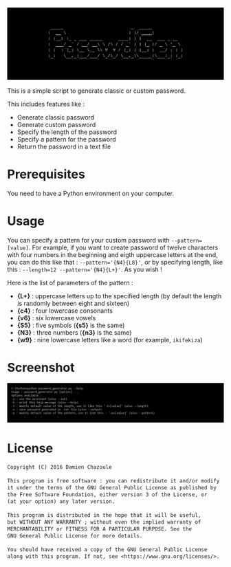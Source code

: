![Image](https://raw.githubusercontent.com/DmnChzl/PasswordGenerator/master/dev/images/password_generator.png)

This is a simple script to generate classic or custom password.

This includes features like :
- Generate classic password
- Generate custom password
- Specify the length of the password
- Specify a pattern for the password
- Return the password in a text file

# Prerequisites

You need to have a Python environment on your computer.

# Usage

You can specify a pattern for your custom password with `--pattern=[value]`. For example, if you want to create password of twelve characters with four numbers in the beginning and eigth uppercase letters at the end, you can do this like that : `--pattern='{N4}{L8}'`, or by specifying length, like this :  `--length=12 --pattern='{N4}{L+}'`. As you wish !

Here is the list of parameters of the pattern : 
- **{L+}** : uppercase letters up to the specified length (by default the length is randomly between eight and sixteen)
- **{c4}** : four lowercase consonants
- **{v6}** : six lowercase vowels
- **{S5}** : five symbols (**{s5}** is the same)
- **{N3}** : three numbers (**{n3}** is the same)
- **{w9}** : nine lowercase letters like a word (for example, `ikifekiza`)

# Screenshot

![Image](https://raw.githubusercontent.com/DmnChzl/PasswordGenerator/master/dev/screenshots/computer.png)

# License

    Copyright (C) 2016 Damien Chazoule

    This program is free software : you can redistribute it and/or modify
    it under the terms of the GNU General Public License as published by
    the Free Software Foundation, either version 3 of the License, or
    (at your option) any later version.

    This program is distributed in the hope that it will be useful,
    but WITHOUT ANY WARRANTY ; without even the implied warranty of
    MERCHANTABILITY or FITNESS FOR A PARTICULAR PURPOSE. See the
    GNU General Public License for more details.

    You should have received a copy of the GNU General Public License
    along with this program. If not, see <https://www.gnu.org/licenses/>.
